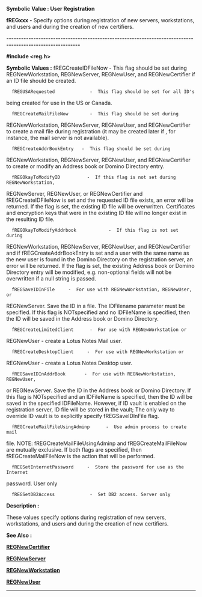 




<!--
 /\* Font Definitions \*/
 @font-face
 {font-family:"Tms Rmn";
 panose-1:2 2 6 3 4 5 5 2 3 4;}
@font-face
 {font-family:Helv;
 panose-1:2 11 6 4 2 2 2 3 2 4;}
@font-face
 {font-family:"Cambria Math";
 panose-1:2 4 5 3 5 4 6 3 2 4;}
 /\* Style Definitions \*/
 p.MsoNormal, li.MsoNormal, div.MsoNormal
 {margin-top:0cm;
 margin-right:0cm;
 margin-bottom:8.0pt;
 margin-left:0cm;
 line-height:107%;
 font-size:11.0pt;
 font-family:"Calibri",sans-serif;}
.MsoChpDefault
 {font-size:11.0pt;}
.MsoPapDefault
 {margin-bottom:8.0pt;
 line-height:107%;}
 /\* Page Definitions \*/
 @page WordSection1
 {size:612.0pt 792.0pt;
 margin:72.0pt 72.0pt 72.0pt 72.0pt;}
div.WordSection1
 {page:WordSection1;}
-->




 


**Symbolic Value : User Registration**



**fREGxxx** **-** Specify
options during registration of new servers, workstations, and users and during
the creation of new certifiers.


**----------------------------------------------------------------------------------------------------------**



**#include <reg.h>**


 **Symbolic Values :**      fREGCreateIDFileNow          -  This flag should be set
during REGNewWorkstation, REGNewServer, REGNewUser, and REGNewCertifier if an
ID file should be created.  

  

      fREGUSARequested             -  This flag should be set for all ID's
being created for use in the US or Canada.  

  

      fREGCreateMailFileNow        -  This flag should be set during
REGNewWorkstation, REGNewServer, REGNewUser, and REGNewCertifier to create a
mail file during registration (it may be created later if , for instance, the
mail server is not available).  

  

      fREGCreateAddrBookEntry   -  This flag should be set during
REGNewWorkstation, REGNewServer, REGNewUser, and REGNewCertifier to create or
modify an Address book or Domino Directory entry.  

  

      fREGOkayToModifyID          -  If this flag is not set during REGNewWorkstation,
REGNewServer, REGNewUser, or REGNewCertifier and fREGCreateIDFileNow is set and
the requested ID file exists, an error will be returned. If the flag is set,
the existing ID file will be overwritten. Certificates and encryption keys that
were in the existing ID file will no longer exist in the resulting ID file.  

  

      fREGOkayToModifyAddrbook            -  If this flag is not set during
REGNewWorkstation, REGNewServer, REGNewUser, and REGNewCertifier and if
fREGCreateAddrBookEntry is set and a user with the same name as the new user is
found in the Domino Directory on the registration server, an error will be
returned. If the flag is set, the existing Address book or Domino Directory
entry will be modified, e.g. non-optional fields will not be overwritten if a null
string is passed.  

  

      fREGSaveIDInFile     -  For use with REGNewWorkstation, REGNewUser, or
REGNewServer. Save the ID in a file. The IDFilename parameter must be
specified. If this flag is NOTspecified and no IDFileName is specified, then
the ID will be saved in the Address book or Domino Directory.  

  

      fREGCreateLimitedClient      -  For use with REGNewWorkstation or
REGNewUser - create a Lotus Notes Mail user.  

  

      fREGCreateDesktopClient     -  For use with REGNewWorkstation or
REGNewUser - create a Lotus Notes Desktop user.  

  

      fREGSaveIDInAddrBook       -  For use with REGNewWorkstation, REGNewUser,
or REGNewServer. Save the ID in the Address book or Domino Directory. If this
flag is NOTspecified and an IDFileName is specified, then the ID will be saved
in the specified IDFileName. However, if ID vault is enabled on the
registration server, ID file will be stored in the vault; The only way to
override ID vault is to explicitly specify fREGSaveIDInFile flag.  

  

      fREGCreateMailFileUsingAdminp      -  Use admin process to create mail
file. NOTE: fREGCreateMailFileUsingAdminp and fREGCreateMailFileNow are
mutually exclusive. If both flags are specified, then fREGCreateMailFileNow is
the action that will be performed.  

  

      fREGSetInternetPassword     -  Store the password for use as the Internet
password. User only  

  

      fREGSetDB2Access             -  Set DB2 access. Server only  

  




**Description :**



These values
specify options during registration of new servers, workstations, and users and
during the creation of new certifiers.


 **See Also :**


**[REGNewCertifier](REGNewCertifier.md)**


**[REGNewServer](REGNewServer.md)**


**[REGNewWorkstation](REGNewWorkstation.md)**


**[REGNewUser](REGNewUser.md)**



----------------------------------------------------------------------------------------------------------


 





